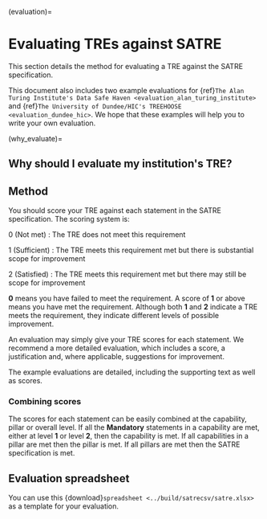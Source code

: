 (evaluation)=

# Evaluating TREs against SATRE

This section details the method for evaluating a TRE against the SATRE specification.

This document also includes two example evaluations for {ref}`The Alan Turing Institute's Data Safe Haven <evaluation_alan_turing_institute>` and {ref}`The University of Dundee/HIC's TREEHOOSE <evaluation_dundee_hic>`.
We hope that these examples will help you to write your own evaluation.

(why_evaluate)=

## Why should I evaluate my institution's TRE?



## Method

You should score your TRE against each statement in the SATRE specification.
The scoring system is:

0 (Not met)
: The TRE does not meet this requirement

1 (Sufficient)
: The TRE meets this requirement met but there is substantial scope for improvement

2 (Satisfied)
: The TRE meets this requirement met but there may still be scope for improvement

**0** means you have failed to meet the requirement.
A score of **1** or above means you have met the requirement.
Although both **1** and **2** indicate a TRE meets the requirement, they indicate different levels of possible improvement.

An evaluation may simply give your TRE scores for each statement.
We recommend a more detailed evaluation, which includes a score, a justification and, where applicable, suggestions for improvement.

The example evaluations are detailed, including the supporting text as well as scores.

### Combining scores

The scores for each statement can be easily combined at the capability, pillar or overall level.
If all the **Mandatory** statements in a capability are met, either at level **1** or level **2**, then the capability is met.
If all capabilities in a pillar are met then the pillar is met.
If all pillars are met then the SATRE specification is met.

## Evaluation spreadsheet

You can use this {download}`spreadsheet <../build/satrecsv/satre.xlsx>` as a template for your evaluation.
